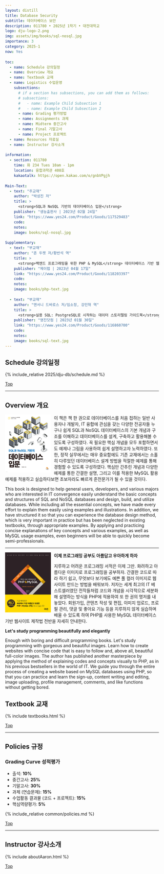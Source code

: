 ```yaml
---
layout: distill
title: Database Security
subtitle: 데이터베이스 보안
description: 011780 • 2025년 1학기 • 대전대학교
logo: dju-logo-2.png
img: assets/img/books/sql-nosql.jpg
importance: 3
category: 2025-1
now: Yes

toc:
  - name: Schedule 강의일정
  - name: Overview 개요
  - name: Textbook 교재
  - name: Logistics 수업운영
    subsections:
      # if a section has subsections, you can add them as follows:
      # subsections:
      #   - name: Example Child Subsection 1
      #   - name: Example Child Subsection 2
      - name: Grading 평가방법
      - name: Assignments 과제
      - name: Midterm 중간고사
      - name: Final 기말고사
      - name: Project 프로젝트
  - name: Resources 자료실
  - name: Instructor 강사소개

information:
  - section: 011780
    time: 화 234 Tues 10am - 1pm
    location: 융합과학관 408호
    kakaotalk: https://open.kakao.com/o/gnbVPgjh

Main-Text:
  - text: "주교재"
    author: "박성진 저"
    title: >
      <strong>SQL과 NoSQL 기반의 데이터베이스 입문</strong>
    publisher: "생능출판사 | 2023년 02월 24일"
    link: "https://www.yes24.com/Product/Goods/117529483"
    code:
    notes:
    image: books/sql-nosql.jpg

Supplementary:
  - text: "부교재"
    author: "존 두켓 저/황반석 역"
    title: >
      <strong>백엔드 프로그래밍을 위한 PHP & MySQL</strong> 데이터베이스 기반 웹 개발 교과서
    publisher: "제이펍 | 2023년 04월 17일"
    link: "https://www.yes24.com/Product/Goods/118203397"
    code:
    notes:
    image: books/php-text.jpg

  - text: "부교재"
    author: "앤서니 드바로스 저/임소정, 강민혁 역"
    title: >
      <strong>실용 SQL: PostgreSQL로 시작하는 데이터 스토리텔링 가이드북</strong>
    publisher: "영진닷컴 | 2023년 01월 30일"
    link: "https://www.yes24.com/Product/Goods/116860700"
    code:
    notes:
    image: books/sql-text.jpg
---
```


## Schedule 강의일정

{% include_relative 2025/dju-db/schedule.md %}

<a class="btncv" href="#">Top</a>

---

## Overview 개요

<img style="float: left; width: 150px; margin: 0 10px 10px 0;" src="/assets/img/books/sql-nosql.jpg" />

이 책은 책 한 권으로 데이터베이스를 처음 접하는 일반 사용자나 개발자, IT 융합에 관심을 갖는 다양한 전공자들 누구나 쉽게 SQL과 NoSQL 데이터베이스의 기본 개념과 구조를 이해하고 데이터베이스를 설계, 구축하고 활용해볼 수 있도록 구성하였다. 꼭 필요한 핵심 개념을 모두 포함하면서도 예제나 그림을 사용하여 쉽게 설명하고자 노력하였다. 또한, 정작 실무에서는 매우 중요함에도 기존 교재에서는 소홀히 다루었던 데이터베이스 설계 방법을 적절한 예제를 통해 경험할 수 있도록 구성하였다. 핵심만 간추린 개념과 다양한 예제를 통한 간결한 설명, 그리고 이를 적용한 MySQL 활용 예제를 적용하고 실습하다보면 초보자라도 빠르게 준전문가가 될 수 있을 것이다.

This book is designed to help general users, developers, and various majors who are interested in IT convergence easily understand the basic concepts and structures of SQL and NoSQL databases and design, build, and utilize databases. While including all the essential concepts, we have made every effort to explain them easily using examples and illustrations. In addition, we have structured it so that you can experience the database design method, which is very important in practice but has been neglected in existing textbooks, through appropriate examples. By applying and practicing concise explanations of key concepts and various examples, as well as MySQL usage examples, even beginners will be able to quickly become semi-professionals.

---

<img style="float: left; width: 150px; margin: 0 10px 10px 0;" src="/assets/img/books/php-text.jpg" />

**이제 프로그래밍 공부도 아름답고 우아하게 하자**

지루하고 어려운 프로그래밍 서적은 이제 그만. 화려하고 아름다운 이미지로 프로그래밍을 공부하자. 간결한 코드로 따라 하기 쉽고, 무엇보다 보기에도 예쁜 풀 컬러 이미지로 웹사이트 만드는 방법을 배워보자. 저자는 세계 최고의 IT 베스트셀러였던 전작들처럼 코드와 개념을 시각적으로 세분화해 설명하는 방식을 PHP에 적용하여 또 한 권의 명저를 내놓았다. 회원가입, 콘텐츠 작성 및 편집, 이미지 업로드, 프로필 관리, 댓글 및 좋아요 기능 등을 지루하지 않게 실습하며 배울 수 있도록 하여 PHP를 사용한 MySQL 데이터베이스 기반 웹사이트 제작법 전반을 자세히 안내한다.

**Let's study programming beautifully and elegantly**

Enough with boring and difficult programming books. Let's study programming with gorgeous and beautiful images. Learn how to create websites with concise code that is easy to follow and, above all, beautiful full-color images. The author has published another masterpiece by applying the method of explaining codes and concepts visually to PHP, as in his previous bestsellers in the world of IT. We guide you through the entire process of creating a website based on MySQL databases using PHP, so that you can practice and learn the sign-up, content writing and editing, image uploading, profile management, comments, and like functions without getting bored.

## Textbook 교재

{% include textbooks.html %}

<a class="btncv" href="#">Top</a>

---

## Policies 규정

### Grading Curve 성적평가

- 출석: **10%**
- 중간고사: **25%**
- 기말고사: **30%**
- 과제 (연습문제): **15%**
- 수업활동 결과물 (코드 + 프로젝트): **15%**
- 핵심역량평가: **5%**

{% include_relative common/policies.md %}

<a class="btncv" href="#">Top</a>

---

## Instructor 강사소개

{% include aboutAaron.html %}

<a class="btncv" href="#">Top</a>
